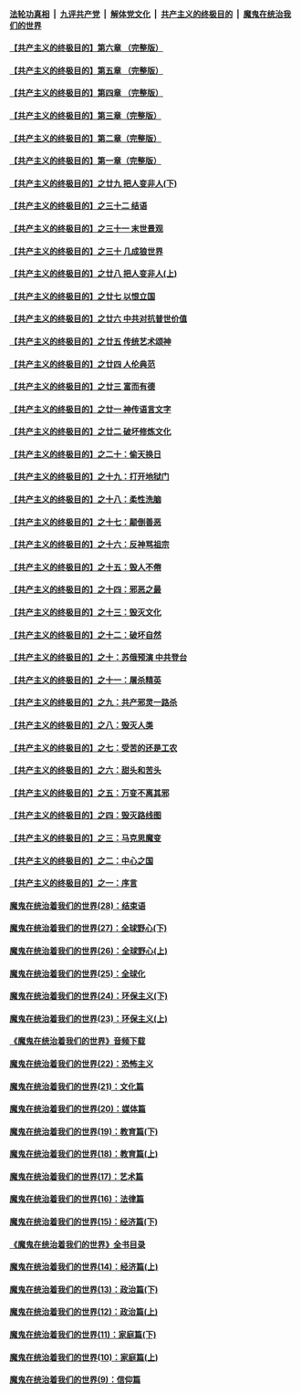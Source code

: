 ####  [法轮功真相](../../../../basic/blob/master/README.md?t=12061026) &nbsp;|&nbsp; [九评共产党](../../../../9ping.md/blob/master/README.md?t=12061026) &nbsp;|&nbsp; [解体党文化](../../../../jtdwh.md/blob/master/README.md?t=12061026)  &nbsp;|&nbsp; [共产主义的终极目的](../../../../gczydzjmd.md/blob/master/README.md?t=12061026) &nbsp;|&nbsp; [魔鬼在统治我们的世界](../../../../mgztzwmdsj.md/blob/master/README.md?t=12061026) 

#### [【共产主义的终极目的】第六章 （完整版）](../pages/nsc422/n11428913.md?t=12061026) 

#### [【共产主义的终极目的】第五章 （完整版）](../pages/nsc422/n11428912.md?t=12061026) 

#### [【共产主义的终极目的】第四章 （完整版）](../pages/nsc422/n11428907.md?t=12061026) 

#### [【共产主义的终极目的】第三章（完整版）](../pages/nsc422/n11428848.md?t=12061026) 

#### [【共产主义的终极目的】第二章（完整版）](../pages/nsc422/n11428831.md?t=12061026) 

#### [【共产主义的终极目的】第一章（完整版）](../pages/nsc422/n11417651.md?t=12061026) 

#### [【共产主义的终极目的】之廿九 把人变非人(下)](../pages/nsc422/n11344140.md?t=12061026) 

#### [【共产主义的终极目的】之三十二 结语](../pages/nsc422/n11360535.md?t=12061026) 

#### [【共产主义的终极目的】之三十一 末世景观](../pages/nsc422/n11351129.md?t=12061026) 

#### [【共产主义的终极目的】之三十 几成狼世界](../pages/nsc422/n11348280.md?t=12061026) 

#### [【共产主义的终极目的】之廿八 把人变非人(上)](../pages/nsc422/n11340492.md?t=12061026) 

#### [【共产主义的终极目的】之廿七 以恨立国](../pages/nsc422/n11336944.md?t=12061026) 

#### [【共产主义的终极目的】之廿六 中共对抗普世价值](../pages/nsc422/n11324785.md?t=12061026) 

#### [【共产主义的终极目的】之廿五 传统艺术颂神](../pages/nsc422/n11296396.md?t=12061026) 

#### [【共产主义的终极目的】之廿四 人伦典范](../pages/nsc422/n11296397.md?t=12061026) 

#### [【共产主义的终极目的】之廿三 富而有德](../pages/nsc422/n11283598.md?t=12061026) 

#### [【共产主义的终极目的】之廿一 神传语言文字](../pages/nsc422/n11263265.md?t=12061026) 

#### [【共产主义的终极目的】之廿二 破坏修炼文化](../pages/nsc422/n11245728.md?t=12061026) 

#### [【共产主义的终极目的】之二十：偷天换日](../pages/nsc422/n11238846.md?t=12061026) 

#### [【共产主义的终极目的】之十九：打开地狱门](../pages/nsc422/n11206376.md?t=12061026) 

#### [【共产主义的终极目的】之十八：柔性洗脑](../pages/nsc422/n11199994.md?t=12061026) 

#### [【共产主义的终极目的】之十七：颠倒善恶](../pages/nsc422/n11179782.md?t=12061026) 

#### [【共产主义的终极目的】之十六：反神骂祖宗](../pages/nsc422/n11166798.md?t=12061026) 

#### [【共产主义的终极目的】之十五：毁人不倦](../pages/nsc422/n11166792.md?t=12061026) 

#### [【共产主义的终极目的】之十四：邪恶之最](../pages/nsc422/n11150249.md?t=12061026) 

#### [【共产主义的终极目的】之十三：毁灭文化](../pages/nsc422/n11135227.md?t=12061026) 

#### [【共产主义的终极目的】之十二：破坏自然](../pages/nsc422/n11135214.md?t=12061026) 

#### [【共产主义的终极目的】之十：苏俄预演 中共登台](../pages/nsc422/n11118424.md?t=12061026) 

#### [【共产主义的终极目的】之十一：屠杀精英](../pages/nsc422/n11118442.md?t=12061026) 

#### [【共产主义的终极目的】之九：共产邪灵一路杀](../pages/nsc422/n11114139.md?t=12061026) 

#### [【共产主义的终极目的】之八：毁灭人类](../pages/nsc422/n11108503.md?t=12061026) 

#### [【共产主义的终极目的】之七：受苦的还是工农](../pages/nsc422/n11101809.md?t=12061026) 

#### [【共产主义的终极目的】之六：甜头和苦头](../pages/nsc422/n11096971.md?t=12061026) 

#### [【共产主义的终极目的】之五：万变不离其邪](../pages/nsc422/n11091285.md?t=12061026) 

#### [【共产主义的终极目的】之四：毁灭路线图](../pages/nsc422/n11086284.md?t=12061026) 

#### [【共产主义的终极目的】之三：马克思魔变](../pages/nsc422/n11061941.md?t=12061026) 

#### [【共产主义的终极目的】之二：中心之国](../pages/nsc422/n11047728.md?t=12061026) 

#### [【共产主义的终极目的】之一：序言](../pages/nsc422/n11086077.md?t=12061026) 

#### [魔鬼在统治着我们的世界(28)：结束语](../pages/nsc422/n10936246.md?t=12061026) 

#### [魔鬼在统治着我们的世界(27)：全球野心(下)](../pages/nsc422/n10928319.md?t=12061026) 

#### [魔鬼在统治着我们的世界(26)：全球野心(上)](../pages/nsc422/n10900318.md?t=12061026) 

#### [魔鬼在统治着我们的世界(25)：全球化](../pages/nsc422/n10788205.md?t=12061026) 

#### [魔鬼在统治着我们的世界(24)：环保主义(下)](../pages/nsc422/n10695307.md?t=12061026) 

#### [魔鬼在统治着我们的世界(23)：环保主义(上)](../pages/nsc422/n10688613.md?t=12061026) 

#### [《魔鬼在统治着我们的世界》音频下载](../pages/nsc422/n10635553.md?t=12061026) 

#### [魔鬼在统治着我们的世界(22)：恐怖主义](../pages/nsc422/n10614727.md?t=12061026) 

#### [魔鬼在统治着我们的世界(21)：文化篇](../pages/nsc422/n10597706.md?t=12061026) 

#### [魔鬼在统治着我们的世界(20)：媒体篇](../pages/nsc422/n10586579.md?t=12061026) 

#### [魔鬼在统治着我们的世界(19)：教育篇(下)](../pages/nsc422/n10564808.md?t=12061026) 

#### [魔鬼在统治着我们的世界(18)：教育篇(上)](../pages/nsc422/n10526970.md?t=12061026) 

#### [魔鬼在统治着我们的世界(17)：艺术篇](../pages/nsc422/n10499093.md?t=12061026) 

#### [魔鬼在统治着我们的世界(16)：法律篇](../pages/nsc422/n10485969.md?t=12061026) 

#### [魔鬼在统治着我们的世界(15)：经济篇(下)](../pages/nsc422/n10469975.md?t=12061026) 

#### [《魔鬼在统治着我们的世界》全书目录](../pages/nsc422/n10464261.md?t=12061026) 

#### [魔鬼在统治着我们的世界(14)：经济篇(上)](../pages/nsc422/n10457370.md?t=12061026) 

#### [魔鬼在统治着我们的世界(13)：政治篇(下)](../pages/nsc422/n10448270.md?t=12061026) 

#### [魔鬼在统治着我们的世界(12)：政治篇(上)](../pages/nsc422/n10444576.md?t=12061026) 

#### [魔鬼在统治着我们的世界(11)：家庭篇(下)](../pages/nsc422/n10440961.md?t=12061026) 

#### [魔鬼在统治着我们的世界(10)：家庭篇(上)](../pages/nsc422/n10435448.md?t=12061026) 

#### [魔鬼在统治着我们的世界(9)：信仰篇](../pages/nsc422/n10432159.md?t=12061026) 

